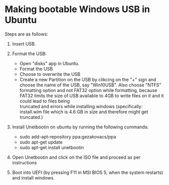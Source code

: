 # Making bootable Windows USB in Ubuntu

Steps are as follows:

1. Insert USB.

2. Format the USB:
   - Open "disks" app in Ubuntu.
   - Format the USB
   - Choose to overwrite the USB
   - Create a new Partition on the USB by clikcing on the "+" sign and choose the name of the USB, say "Win10USB". Also choose "NTFS" formatting option and      not FAT32 option while formatting, because FAT32 limits the size of USB available to 4GB to write files on it and it could lead to files being  
     truncated and errors while installing windows (specifically: install.wim file which is 4.6 GB in size and therefore might get truncated.)

3. Install Unetbootin on ubuntu by running the following commands:
   - sudo add-apt-repository ppa:gezakovacs/ppa
   - sudo apt-get update
   - sudo apt-get install unetbootin

4. Open Unetbootin and click on the ISO file and proceed as per instructions

5. Boot into UEFI (by pressing F11 in MSI BIOS 5, when the system restarts) and install windows.
